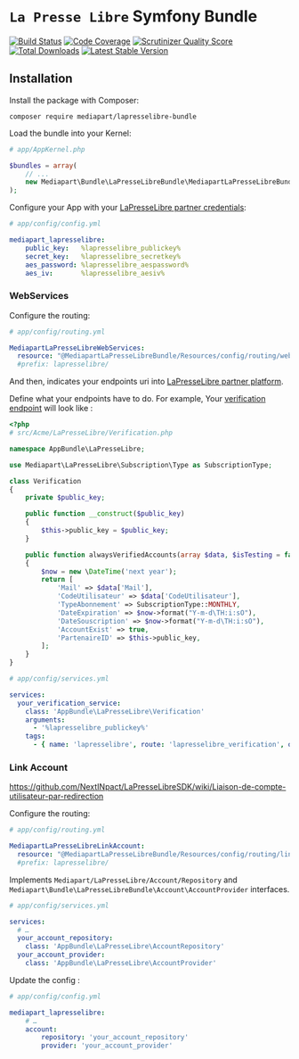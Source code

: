 # `La Presse Libre` Symfony Bundle

[![Build Status](https://secure.travis-ci.org/mediapart/lapresselibre-bundle.svg?branch=master)](http://travis-ci.org/mediapart/lapresselibre-bundle) [![Code Coverage](https://codecov.io/gh/mediapart/lapresselibre-bundle/branch/master/graph/badge.svg)](https://scrutinizer-ci.com/g/mediapart/lapresselibre-bundle) [![Scrutinizer Quality Score](https://scrutinizer-ci.com/g/mediapart/lapresselibre-bundle/badges/quality-score.png?b=master)](https://scrutinizer-ci.com/g/mediapart/lapresselibre-bundle) [![Total Downloads](https://poser.pugx.org/mediapart/lapresselibre-bundle/downloads.png)](https://packagist.org/packages/mediapart/lapresselibre-bundle) [![Latest Stable Version](https://poser.pugx.org/mediapart/lapresselibre-bundle/v/stable.png)](https://packagist.org/packages/mediapart/lapresselibre-bundle)

## Installation

Install the package with Composer:

```
composer require mediapart/lapresselibre-bundle
```

Load the bundle into your Kernel:

```php
# app/AppKernel.php

$bundles = array(
    // ...
    new Mediapart\Bundle\LaPresseLibreBundle\MediapartLaPresseLibreBundle(),
);
```

Configure your App with your [LaPresseLibre partner credentials](https://partenaire.lapresselibre.fr/gestion/credentials):

```yaml
# app/config/config.yml

mediapart_lapresselibre:
    public_key:   %lapresselibre_publickey%
    secret_key:   %lapresselibre_secretkey%
    aes_password: %lapresselibre_aespassword%
    aes_iv:       %lapresselibre_aesiv%
```

### WebServices

Configure the routing:

```yaml
# app/config/routing.yml

MediapartLaPresseLibreWebServices:
  resource: "@MediapartLaPresseLibreBundle/Resources/config/routing/webservices.php"
  #prefix: lapresselibre/
```

And then, indicates your endpoints uri into [LaPresseLibre partner platform](https://partenaire.lapresselibre.fr/gestion).

Define what your endpoints have to do.
For example, Your [verification endpoint](https://github.com/NextINpact/LaPresseLibreSDK/wiki/Fonctionnement-des-web-services#web-service-de-v%C3%A9rification-de-comptes-existants) will look like :

```php
<?php
# src/Acme/LaPresseLibre/Verification.php

namespace AppBundle\LaPresseLibre;

use Mediapart\LaPresseLibre\Subscription\Type as SubscriptionType;

class Verification
{
    private $public_key;

    public function __construct($public_key)
    {
        $this->public_key = $public_key;
    }

    public function alwaysVerifiedAccounts(array $data, $isTesting = false)
    {
        $now = new \DateTime('next year');
        return [
            'Mail' => $data['Mail'],
            'CodeUtilisateur' => $data['CodeUtilisateur'],
            'TypeAbonnement' => SubscriptionType::MONTHLY,
            'DateExpiration' => $now->format("Y-m-d\TH:i:sO"),
            'DateSouscription' => $now->format("Y-m-d\TH:i:sO"),
            'AccountExist' => true,
            'PartenaireID' => $this->public_key,
        ];
    }
}
```

```yaml
# app/config/services.yml

services:
  your_verification_service:
    class: 'AppBundle\LaPresseLibre\Verification'
    arguments: 
      - '%lapresselibre_publickey%'
    tags:
      - { name: 'lapresselibre', route: 'lapresselibre_verification', operation: 'Mediapart\LaPresseLibre\Operation\Verification', method: 'alwaysVerifiedAccounts' }
```

### Link Account

https://github.com/NextINpact/LaPresseLibreSDK/wiki/Liaison-de-compte-utilisateur-par-redirection

Configure the routing:

```yaml
# app/config/routing.yml

MediapartLaPresseLibreLinkAccount:
  resource: "@MediapartLaPresseLibreBundle/Resources/config/routing/link-account.php"
  #prefix: lapresselibre/
```

Implements `Mediapart/LaPresseLibre/Account/Repository` and `Mediapart\Bundle\LaPresseLibreBundle\Account\AccountProvider` interfaces.

```yaml
# app/config/services.yml

services:
  # …
  your_account_repository:
    class: 'AppBundle\LaPresseLibre\AccountRepository'
  your_account_provider:
    class: 'AppBundle\LaPresseLibre\AccountProvider'
```

Update the config :

```yaml
# app/config/config.yml

mediapart_lapresselibre:
    # …
    account:
        repository: 'your_account_repository'
        provider: 'your_account_provider'
```



